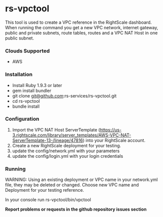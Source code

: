 rs-vpctool
==========

This tool is used to create a VPC reference in the RightScale dashboard.  When running the command you get a new
VPC network, internet gateway, public and private subnets, route tables, routes and a VPC NAT Host in one public subnet.


### Clouds Supported
* AWS

### Installation
* Install Ruby 1.9.3 or later
* gem install bundler
* git clone git@github.com:rs-services/rs-vpctool.git
* cd rs-vpctool
* bundle install


### Configuration
1. Import the VPC NAT Host ServerTemplate (https://us-3.rightscale.com/library/server_templates/AWS-VPC-NAT-ServerTemplate-13-/lineage/47816) into your RightScale account.
2. Create a new RightScale deployment for your testing.    
3. update the config/network.yml with your parameters
4. update the config/login.yml with your login credentials

### Running
WARNING: Using an existing deployment or VPC name in your network.yml file,  they may be deleted or changed. 
Choose new VPC name and Deployment for your testing reference.

In your console run rs-vpctool/bin/vpctool


**Report problems or requests in the github repository issues section**


 




